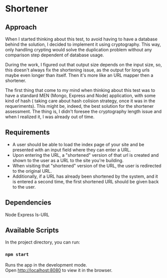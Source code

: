# Shortener

## Approach
When I started thinking about this test, to avoid having to have a database behind the solution, I decided to implement it using cryptography. This way, only handling crypting would solve the duplication problem without any comparison step dependent of database usage.

During the work, I figured out that output size depends on the input size, so, this doesn't always fix the shortening issue, as the output for long urls maybe even longer than itself. Then it's more like an URL mapper then a shortener. 

The first thing that come to my mind when thinking about this test was to have a standard MEN (Mongo, Express and Node) application, with some kind of hash ( taking care about hash colision strategy, once it was in the requeriments). This might be, indeed, the best solution for the shortener assessment. The thing is, I didn't foresee the cryptography length issue and when I realized it, I was already out of time.

## Requirements
* A user should be able to load the index page of your site and be presented with an input field where they can enter a URL.
* Upon entering the URL, a "shortened" version of that url is created and shown to the user as a URL to the site you're building.
* When visiting that "shortened" version of the URL, the user is redirected to the original URL.
* Additionally, if a URL has already been shortened by the system, and it is entered a second time, the first shortened URL should be given back to the user.

## Dependencies
Node
Express
Is-URL
## Available Scripts

In the project directory, you can run:

### `npm start`

Runs the app in the development mode.<br>
Open [http://localhost:8080](http://localhost:8080) to view it in the browser.


<!-- ### `npm test`

Launches the test runner in the interactive watch mode.<br> -->